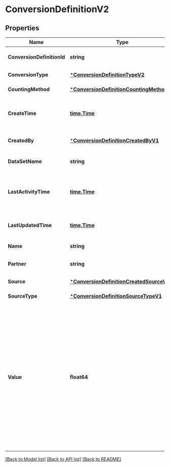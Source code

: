 # ConversionDefinitionV2

## Properties
Name | Type | Description | Notes
------------ | ------------- | ------------- | -------------
**ConversionDefinitionId** | **string** | The id of the ConversionDefinition. | [optional] [default to null]
**ConversionType** | [***ConversionDefinitionTypeV2**](ConversionDefinitionTypeV2.md) |  | [default to null]
**CountingMethod** | [***ConversionDefinitionCountingMethodV1**](ConversionDefinitionCountingMethodV1.md) |  | [default to null]
**CreateTime** | [**time.Time**](time.Time.md) | The timestamp of when the ConversionDefinition was created in ISO format (YYYY-MM-DDThh:mm:ssTZD). | [optional] [default to null]
**CreatedBy** | [***ConversionDefinitionCreatedByV1**](ConversionDefinitionCreatedByV1.md) |  | [optional] [default to null]
**DataSetName** | **string** | The dataset name linked to this conversion definition. | [optional] [default to null]
**LastActivityTime** | [**time.Time**](time.Time.md) | The latest timestamp of when a conversion event for the ConversionDefinition was imported in ISO format (YYYY-MM-DDThh:mm:ssTZD). | [optional] [default to null]
**LastUpdatedTime** | [**time.Time**](time.Time.md) | Date and time last edit was made to conversion settings in ISO format (YYYY-MM-DDThh:mm:ssTZD). | [optional] [default to null]
**Name** | **string** | The name of the ConversionDefinition. | [default to null]
**Partner** | **string** | The name of the third-party service used to deliver the conversions (if applicable). | [optional] [default to null]
**Source** | [***ConversionDefinitionCreatedSourceV1**](ConversionDefinitionCreatedSourceV1.md) |  | [default to null]
**SourceType** | [***ConversionDefinitionSourceTypeV1**](ConversionDefinitionSourceTypeV1.md) |  | [default to null]
**Value** | **float64** | The value of the event.&lt;br&gt; When the conversionType of the associated Conversion Definition is OFF_AMAZON_PURCHASES, this represents a monetary value. Must be a minimum of 0 and must not exceed 2 decimal points. If not specified, a default of 0 will be applied.&lt;br&gt; When the conversionType of the associated Conversion Definition is not OFF_AMAZON_PURCHASES, this represents a non-monetary value based on a scale of your choosing. Can be negative and must not exceed 2 decimal points. If not specified on the conversion definition, a default of 1 will be applied. | [default to null]

[[Back to Model list]](../README.md#documentation-for-models) [[Back to API list]](../README.md#documentation-for-api-endpoints) [[Back to README]](../README.md)


